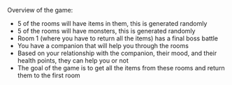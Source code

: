 Overview of the game:
- 5 of the rooms will have items in them, this is generated randomly
- 5 of the rooms will have monsters, this is generated randomly
- Room 1 (where you have to return all the items) has a final boss battle
- You have a companion that will help you through the rooms
- Based on your relationship with the companion, their mood, and their health points, they can help you or not
- The goal of the game is to get all the items from these rooms and return them to the first room

